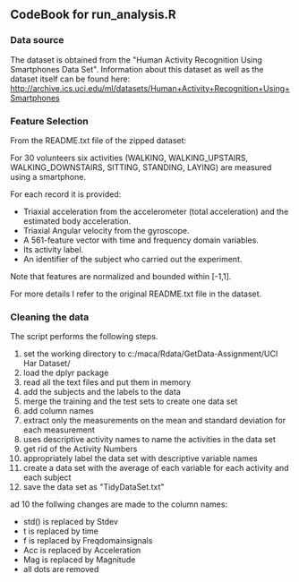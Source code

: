 
## CodeBook for run_analysis.R

### Data source

The dataset is obtained from the "Human Activity Recognition Using Smartphones Data Set". Information about this dataset as well as the dataset itself can be found here:  http://archive.ics.uci.edu/ml/datasets/Human+Activity+Recognition+Using+Smartphones

### Feature Selection

From the README.txt file of the zipped dataset:

For 30 volunteers six activities (WALKING, WALKING_UPSTAIRS, WALKING_DOWNSTAIRS, SITTING, STANDING, LAYING) are measured using a smartphone. 

For each record it is provided:

* Triaxial acceleration from the accelerometer (total acceleration) and the estimated body acceleration.
* Triaxial Angular velocity from the gyroscope. 
* A 561-feature vector with time and frequency domain variables. 
* Its activity label. 
* An identifier of the subject who carried out the experiment.
 
Note that features are normalized and bounded within [-1,1].

For more details I refer to the original README.txt file in the dataset.

### Cleaning the data

The script performs the following steps.
1. set the working directory to c:/maca/Rdata/GetData-Assignment/UCI Har Dataset/
2. load the dplyr package
3. read all the text files and put them in memory
4. add the subjects and the labels to the data
5. merge the training and the test sets to create one data set
6. add column names
7. extract only the measurements on the mean and standard deviation for each measurement
8. uses descriptive activity names to name the activities in the data set
9. get rid of the Activity Numbers
10. appropriately label the data set with descriptive variable names
11. create a data set with the average of each variable for each activity and each subject
12. save the data set as "TidyDataSet.txt"

ad 10 the follwing changes are made to the column names:
* std() is replaced by Stdev
* t is replaced by time
* f is replaced by Freqdomainsignals
* Acc is replaced by Acceleration
* Mag is replaced by Magnitude
* all dots are removed


